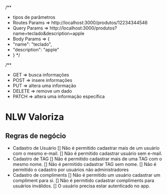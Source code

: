 /\*\*

- tipos de parâmetros
- Routes Params => http://localhost:3000/produtos/12234344546
- Query Params => http://localhost:3000/produtos?name=teclado&description=apple
- Body Params => {
- "name": "teclado",
- "description": "apple"
- }
  \*/

/\*\*

- GET => busca informações
- POST => insere informações
- PUT => altera uma informação
- DELETE => remove um dado
- PATCH => altera uma informação específica

# NLW Valoriza

## Regras de negócio

- Cadastro de Usuário
  [] Não é permitido cadastrar mais de um usuário com o mesmo e-mail.
  [] Não é permitido cadastrar usuário sem e-mail.
- Cadastro de TAG
  [] Não é permitido cadastrar mais de uma TAG com o mesmo nome.
  [] Não é permitido cadastrar TAG sem nome.
  [] Não é permitido o cadastro por usuários não administradores
- Cadastro de compliments
  [] Não é permitido um usuário cadastrar um compliment para si.
  [] Não é permitido cadastrar compliments para usuários inválidos.
  [] O usuário precisa estar autenticado no app.
